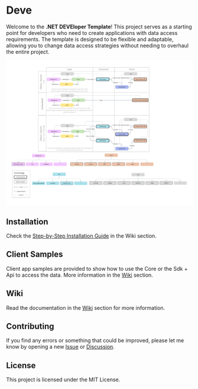 # Deve
Welcome to the **.NET DEVEloper Template**! This project serves as a starting point for developers who need to create applications with data access requirements. The template is designed to be flexible and adaptable, allowing you to change data access strategies without needing to overhaul the entire project.

![Diagram](https://raw.githubusercontent.com/teracat/Deve/7b806e42665b5ead5e87f176c6a6bf8b0d130c1d/diagram.png)

## Installation

Check the [Step-by-Step Installation Guide](https://github.com/teracat/Deve/wiki/Installation#step-by-step-installation-guide) in the Wiki section.

## Client Samples

Client app samples are provided to show how to use the Core or the Sdk + Api to access the data. More information in the [Wiki](https://github.com/teracat/Deve/wiki/Client) section.

## Wiki

Read the documentation in the [Wiki](https://github.com/teracat/Deve/wiki) section for more information.

## Contributing

If you find any errors or something that could be improved, please let me know by opening a new [Issue](https://github.com/teracat/Deve/issues) or [Discussion](https://github.com/teracat/Deve/discussions).

## License

This project is licensed under the MIT License.